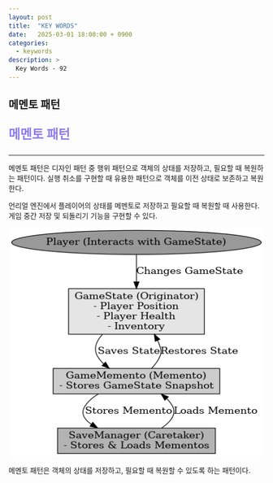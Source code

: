 ```yaml
---
layout: post
title:  "KEY WORDS"
date:   2025-03-01 18:00:00 + 0900
categories:
  - keywords
description: >
  Key Words - 92
---
```

## ​메멘토 패턴

<p style = "color:#8f7cee; font-size:25px; font-weight:bold">
메멘토 패턴
</p>

---

메멘토 패턴은 디자인 패턴 중 행위 패턴으로 객체의 상태를 저장하고, 필요할 때 복원하는 패턴이다. 실행 취소를 구현할 때 유용한 패턴으로 객체를 이전 상태로 보존하고 복원한다.

언리얼 엔진에서 플레이어의 상태를 메멘토로 저장하고 필요할 때 복원할 때 사용한다. 게임 중간 저장 및 되돌리기 기능을 구현할 수 있다.

<img src = "../../assets/img/keywords/IMG_k93_1.png" width = "1800" height = "450">

<br/>

메멘토 패턴은 객체의 상태를 저장하고, 필요할 때 복원할 수 있도록 하는 패턴이다.